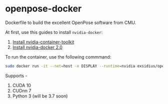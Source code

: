 # openpose-docker
Dockerfile to build the excellent OpenPose software from CMU.

At first, use this guides to install `nvidia-docker`:
1. [Install nvidia-container-toolkit](https://github.com/NVIDIA/nvidia-docker#ubuntu-160418042004-debian-jessiestretchbuster)
2. [Install nvidia-docker 2.0](https://github.com/nvidia/nvidia-docker/wiki/Installation-(version-2.0))

To run the container, use the following commmand:

```bash
sudo docker run -it --net=host -e DISPLAY --runtime=nvidia exsidius/openpose
```

Supports - 
1. CUDA 10
2. CUDnn 7
3. Python 3 (will be 3.7 soon)
